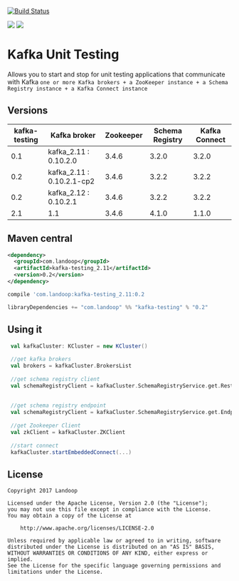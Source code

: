 [![Build Status](https://travis-ci.org/Landoop/kafka-testing.svg?branch=master)](https://travis-ci.org/Landoop/kafka-testing) 

[<img src="https://img.shields.io/maven-central/v/com.landoop/kafka-testing.svg?label=latest%20release%20for%20Scala%202.11"/>](http://search.maven.org/#search%7Cga%7C1%7Ca%3A%22kafka-testing_2.11%22)
[<img src="https://img.shields.io/maven-central/v/com.landoop/kafka-testing.svg?label=latest%20release%20for%20Scala%202.12"/>](http://search.maven.org/#search%7Cga%7C1%7Ckafka-testing_2.12)

# Kafka Unit Testing

Allows you to start and stop for unit testing applications that communicate with Kafka `one or more Kafka brokers + a ZooKeeper instance + a Schema Registry instance + a Kafka Connect instance`

## Versions

| kafka-testing | Kafka broker              | Zookeeper | Schema Registry | Kafka Connect |
|---------------|---------------------------|-----------| ----------------| --------------|
| 0.1           | kafka_2.11 : 0.10.2.0     | 3.4.6     |           3.2.0 |         3.2.0 |
| 0.2           | kafka_2.11 : 0.10.2.1-cp2 | 3.4.6     |           3.2.2 |         3.2.2 |
| 0.2           | kafka_2.12 : 0.10.2.1     | 3.4.6     |           3.2.2 |         3.2.2 |
| 2.1           | 1.1                       | 3.4.6     |           4.1.0 |         1.1.0 |

## Maven central

```xml
<dependency>
  <groupId>com.landoop</groupId>
  <artifactId>kafka-testing_2.11</artifactId>
  <version>0.2</version>
</dependency>
```

```gradle
compile 'com.landoop:kafka-testing_2.11:0.2
```

```sbt
libraryDependencies += "com.landoop" %% "kafka-testing" % "0.2"
```

## Using it

```scala
 val kafkaCluster: KCluster = new KCluster()
 
 //get kafka brokers
 val brokers = kafkaCluster.BrokersList
 
 //get schema registry client
 val schemaRegistryClient = kafkaCluster.SchemaRegistryService.get.RestClient
 
 
 //get schema registry endpoint
 val schemaRegistryClient = kafkaCluster.SchemaRegistryService.get.Endpoint
 
 //get Zookeeper Client
 val zkClient = kafkaCluster.ZKClient
 
 //start connect
 kafkaCluster.startEmbeddedConnect(...)
```

## License

```
Copyright 2017 Landoop

Licensed under the Apache License, Version 2.0 (the "License");
you may not use this file except in compliance with the License.
You may obtain a copy of the License at

    http://www.apache.org/licenses/LICENSE-2.0

Unless required by applicable law or agreed to in writing, software
distributed under the License is distributed on an "AS IS" BASIS,
WITHOUT WARRANTIES OR CONDITIONS OF ANY KIND, either express or implied.
See the License for the specific language governing permissions and
limitations under the License.
```
